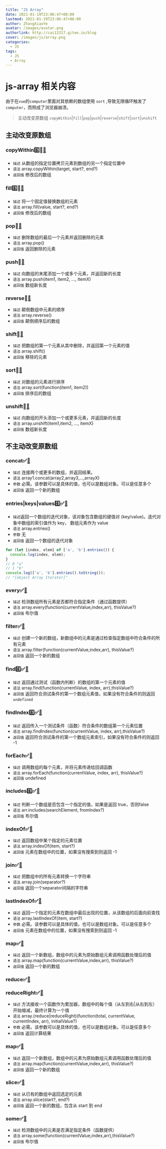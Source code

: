 ```yaml
---
title: "JS Array"
date: 2021-01-19T23:06:47+08:00
lastmod: 2021-01-19T23:06:47+08:00
author: ZhangXiaoYe
avatar: /images/avatar.png
authorlink: http://cai12317.gitee.io/blog
cover: /images/js/array.png
categories:
  - JS
tags:
  - JS
  - Array
---
```

  
# js-array 相关内容

由于在`vue`的`computer`里面对其依赖的数组使用 `sort` ,导致无限循环触发了`computer`，而照成了浏览器崩溃。

<!--more-->
> 主动改变原数组
> `copyWithin`|`fill`|`pop`|`push`|`reverse`|`shift`|`sort`|`unshift`

## 主动改变原数组

### copyWithin6️⃣🤔[🔗](https://www.runoob.com/jsref/jsref-copywithin.html)
- `描述` 从数组的指定位置拷贝元素到数组的另一个指定位置中
- `语法` array.copyWithin(target, start?, end?)
- `返回值` 修改后的数组


### fill6️⃣🤔[🔗](https://es6.ruanyifeng.com/#docs/array#%E6%95%B0%E7%BB%84%E5%AE%9E%E4%BE%8B%E7%9A%84-fill)

- `描述` 将一个固定值替换数组的元素
- `语法` array.fill(value, start?, end?)
- `返回值` 修改后的数组

### pop🤔[🔗](https://www.runoob.com/jsref/jsref-pop.html)

- `描述` 删除数组的最后一个元素并返回删除的元素
- `语法` array.pop()
- `返回值` 返回删除的元素

### push🤔[🔗](https://www.runoob.com/jsref/jsref-push.html)

- `描述` 向数组的末尾添加一个或多个元素，并返回新的长度
- `语法` array.push(item1, item2, ..., itemX)
- `返回值` 数组新长度

### reverse🤔[🔗](https://www.runoob.com/jsref/jsref-reverse.html)

- `描述` 颠倒数组中元素的顺序
- `语法` array.reverse()
- `返回值` 颠倒顺序后的数组

### shift🤔[🔗](https://www.runoob.com/jsref/jsref-shift.html)

- `描述` 把数组的第一个元素从其中删除，并返回第一个元素的值
- `语法` array.shift()
- `返回值` 移除的元素

### sort🤔[🔗](https://www.runoob.com/jsref/jsref-sort.html)

- `描述` 对数组的元素进行排序
- `语法` array.sort(function(item1, item2))
- `返回值` 排序后的数组


### unshift🤔[🔗](https://www.runoob.com/jsref/jsref-unshift.html)

- `描述` 向数组的开头添加一个或更多元素，并返回新的长度
- `语法` array.unshift(item1,item2, ..., itemX)
- `返回值` 数组新长度


## 不主动改变原数组
### concat✅[🔗](https://www.runoob.com/jsref/jsref-concat-array.html)

- `描述` 连接两个或更多的数组，并返回结果。
- `语法` array1.concat(array2,array3,...,arrayX)
- `参数` 必需。该参数可以是具体的值，也可以是数组对象。可以是任意多个
- `返回值` 返回一个新的数组


### entries|keys|values6️⃣✅[🔗](https://es6.ruanyifeng.com/#docs/array#%E6%95%B0%E7%BB%84%E5%AE%9E%E4%BE%8B%E7%9A%84-entries%EF%BC%8Ckeys-%E5%92%8C-values)

- `描述`返回一个数组的迭代对象，该对象包含数组的键值对 (key/value)。迭代对象中数组的索引值作为 key， 数组元素作为 value
- `语法` array.entries()
- `参数` 无
- `返回值` 返回一个数组的迭代对象


``` javascript
for (let [index, elem] of ['a', 'b'].entries()) {
  console.log(index, elem);
}
// 0 "a"
// 1 "b"
console.log(['a', 'b'].entries().toString());
// "[object Array Iterator]"
```

### every✅[🔗](https://www.runoob.com/jsref/jsref-every.html)

- `描述` 检测数组所有元素是否都符合指定条件（通过函数提供）
- `语法` array.every(function(currentValue,index,arr), thisValue?)
- `返回值` 布尔值


### filter✅[🔗](https://www.runoob.com/jsref/jsref-filter.html)

- `描述` 创建一个新的数组，新数组中的元素是通过检查指定数组中符合条件的所有元素
- `语法` array.filter(function(currentValue,index,arr), thisValue?)
- `返回值` 返回一个新的数组

### find6️⃣✅[🔗](https://es6.ruanyifeng.com/#docs/array#%E6%95%B0%E7%BB%84%E5%AE%9E%E4%BE%8B%E7%9A%84-find-%E5%92%8C-findIndex)

- `描述` 返回通过测试（函数内判断）的数组的第一个元素的值
- `语法` array.find(function(currentValue, index, arr),thisValue?)
- `返回值` 返回符合测试条件的第一个数组元素值，如果没有符合条件的则返回 `undefined`

### findIndex6️⃣✅[🔗](https://es6.ruanyifeng.com/#docs/array#%E6%95%B0%E7%BB%84%E5%AE%9E%E4%BE%8B%E7%9A%84-find-%E5%92%8C-findIndex)

- `描述` 返回传入一个测试条件（函数）符合条件的数组第一个元素位置
- `语法` array.findIndex(function(currentValue, index, arr),thisValue?)
- `返回值` 返回符合测试条件的第一个数组元素索引，如果没有符合条件的则返回 -1

### forEach✅[🔗](https://www.runoob.com/jsref/jsref-foreach.html)

- `描述` 调用数组的每个元素，并将元素传递给回调函数
- `语法` array.forEach(function(currentValue, index, arr), thisValue?)
- `返回值` undefined

### includes6️⃣✅[🔗](https://es6.ruanyifeng.com/#docs/array#%E6%95%B0%E7%BB%84%E5%AE%9E%E4%BE%8B%E7%9A%84-includes)

- `描述` 判断一个数组是否包含一个指定的值，如果是返回 true，否则false
- `语法` arr.includes(searchElement, fromIndex?)
- `返回值` 布尔值

### indexOf✅[🔗](https://www.runoob.com/jsref/jsref-indexof-array.html)

- `描述` 返回数组中某个指定的元素位置
- `语法` array.indexOf(item, start?)
- `返回值` 元素在数组中的位置，如果没有搜索到则返回 -1

### join✅[🔗](https://www.runoob.com/jsref/jsref-join.html)

- `描述` 把数组中的所有元素转换一个字符串
- `语法` array.join(separator?)
- `返回值` 返回一个separator间隔的字符串

### lastIndexOf✅[🔗](https://www.runoob.com/jsref/jsref-lastindexof-array.html)

- `描述` 返回一个指定的元素在数组中最后出现的位置，从该数组的后面向前查找
- `语法` array.lastIndexOf(item, start?)
- `参数` 必需。该参数可以是具体的值，也可以是数组对象。可以是任意多个
- `返回值` 元素在数组中的位置，如果没有搜索到则返回 -1

### map✅[🔗](https://www.runoob.com/jsref/jsref-map.html)

- `描述` 返回一个新数组，数组中的元素为原始数组元素调用函数处理后的值
- `语法` array.map(function(currentValue,index,arr), thisValue?)
- `返回值` 返回一个新的数组

### reduce✅[🔗](https://www.runoob.com/jsref/jsref-concat-array.html)
### reduceRight✅[🔗](https://www.runoob.com/jsref/jsref-concat-array.html)

- `描述` 方法接收一个函数作为累加器，数组中的每个值（从左到右|从右到左）开始缩减，最终计算为一个值
- `语法` array.(reduce|reduceRight)(function(total, currentValue, currentIndex, arr), initialValue?)
- `参数` 必需。该参数可以是具体的值，也可以是数组对象。可以是任意多个
- `返回值` 返回计算结果

### map✅[🔗](https://www.runoob.com/jsref/jsref-map.html)

- `描述` 返回一个新数组，数组中的元素为原始数组元素调用函数处理后的值
- `语法` array.map(function(currentValue,index,arr), thisValue?)
- `返回值` 返回一个新的数组


### slice✅[🔗](https://www.runoob.com/jsref/jsref-slice-array.html)

- `描述` 从已有的数组中返回选定的元素
- `语法` array.slice(start?, end?)
- `返回值` 返回一个新的数组，包含从 start 到 end


### some✅[🔗](https://www.runoob.com/jsref/jsref-some.html)

- `描述` 检测数组中的元素是否满足指定条件（函数提供）
- `语法` array.some(function(currentValue,index,arr),thisValue?)
- `返回值` 布尔值
